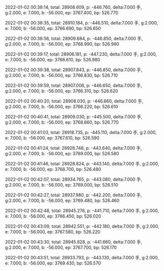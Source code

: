 2022-01-02 00:38:14, total: 28908.609, p: -446.760, delta:7.000 手, g:2.000, e: 7.000, b: -56.000, ep: 3767.400, bp: 526.770

2022-01-02 00:38:35, total: 28910.184, p: -446.510, delta:7.000 手, g:2.000, e: 7.000, b: -56.000, ep: 3766.690, bp: 526.650

2022-01-02 00:38:56, total: 28909.684, p: -446.850, delta:7.000 手, g:2.000, e: 7.000, b: -56.000, ep: 3768.990, bp: 526.980

2022-01-02 00:39:17, total: 28906.181, p: -447.230, delta:7.000 手, g:2.000, e: 7.000, b: -56.000, ep: 3768.610, bp: 526.980

2022-01-02 00:39:38, total: 28907.843, p: -446.850, delta:7.000 手, g:2.000, e: 7.000, b: -56.000, ep: 3766.830, bp: 526.710

2022-01-02 00:39:59, total: 28907.006, p: -446.650, delta:7.000 手, g:2.000, e: 7.000, b: -56.000, ep: 3766.310, bp: 526.620

2022-01-02 00:40:20, total: 28908.030, p: -446.660, delta:7.000 手, g:2.000, e: 7.000, b: -56.000, ep: 3766.220, bp: 526.610

2022-01-02 00:40:41, total: 28909.030, p: -445.500, delta:7.000 手, g:2.000, e: 7.000, b: -56.000, ep: 3768.660, bp: 526.770

2022-01-02 00:41:03, total: 28918.735, p: -445.110, delta:7.000 手, g:2.000, e: 7.000, b: -56.000, ep: 3767.610, bp: 526.590

2022-01-02 00:41:24, total: 28928.748, p: -443.640, delta:7.000 手, g:2.000, e: 7.000, b: -56.000, ep: 3769.000, bp: 526.580

2022-01-02 00:41:46, total: 28928.824, p: -443.140, delta:7.000 手, g:2.000, e: 7.000, b: -56.000, ep: 3768.700, bp: 526.480

2022-01-02 00:42:07, total: 28934.765, p: -443.080, delta:7.000 手, g:2.000, e: 7.000, b: -56.000, ep: 3769.000, bp: 526.510

2022-01-02 00:42:27, total: 28937.980, p: -442.200, delta:7.000 手, g:2.000, e: 7.000, b: -56.000, ep: 3769.480, bp: 526.460

2022-01-02 00:42:48, total: 28945.276, p: -441.710, delta:7.000 手, g:2.000, e: 7.000, b: -56.000, ep: 3766.450, bp: 526.020

2022-01-02 00:43:09, total: 28942.551, p: -442.180, delta:7.000 手, g:2.000, e: 7.000, b: -56.000, ep: 3767.580, bp: 526.220

2022-01-02 00:43:30, total: 28945.828, p: -441.660, delta:7.000 手, g:2.000, e: 7.000, b: -56.000, ep: 3767.700, bp: 526.170

2022-01-02 00:43:51, total: 28933.793, p: -443.130, delta:7.000 手, g:2.000, e: 7.000, b: -56.000, ep: 3769.430, bp: 526.570